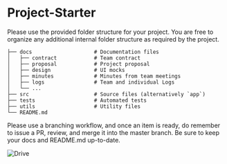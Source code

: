 # Project-Starter
Please use the provided folder structure for your project. You are free to organize any additional internal folder structure as required by the project.
```text
├── docs                    # Documentation files
│   ├── contract            # Team contract
│   ├── proposal            # Project proposal 
│   ├── design              # UI mocks
│   ├── minutes             # Minutes from team meetings
│   ├── logs                # Team and individual Logs
│   └── ...          
├── src                     # Source files (alternatively `app`)
├── tests                   # Automated tests 
├── utils                   # Utility files
└── README.md
```
Please use a branching workflow, and once an item is ready, do remember to issue a PR, review, and merge it into the master branch. Be sure to keep your docs and README.md up-to-date.

![Drive](https://drive.google.com/drive/folders/1Ic_HO0ReyS5_xveO-FNnUX63wc-phoV9?usp=sharing)
